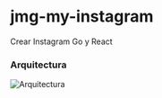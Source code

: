 # jmg-my-instagram
Crear Instagram Go y React


### Arquitectura
![Arquitectura](https://github.com/jonathanvictorica/jmg-my-instagram/blob/develop/documentacion/puml/arquitectura.png)